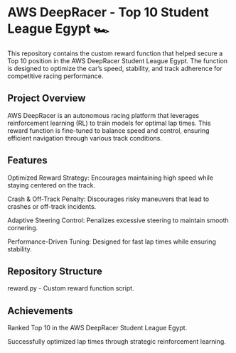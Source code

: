 # AWS DeepRacer - Top 10 Student League Egypt 🏎️
This repository contains the custom reward function that helped secure a Top 10 position in the AWS DeepRacer Student League Egypt. The function is designed to optimize the car’s speed, stability, and track adherence for competitive racing performance.

## Project Overview
AWS DeepRacer is an autonomous racing platform that leverages reinforcement learning (RL) to train models for optimal lap times. This reward function is fine-tuned to balance speed and control, ensuring efficient navigation through various track conditions.

## Features
Optimized Reward Strategy: Encourages maintaining high speed while staying centered on the track.

Crash & Off-Track Penalty: Discourages risky maneuvers that lead to crashes or off-track incidents.

Adaptive Steering Control: Penalizes excessive steering to maintain smooth cornering.

Performance-Driven Tuning: Designed for fast lap times while ensuring stability.

## Repository Structure
reward.py - Custom reward function script.


## Achievements
Ranked Top 10 in the AWS DeepRacer Student League Egypt.

Successfully optimized lap times through strategic reinforcement learning.
